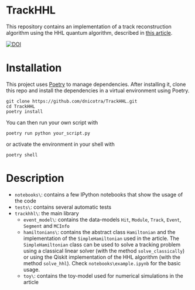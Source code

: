 # TrackHHL

This repository contains an implementation of a track reconstruction algorithm using the HHL quantum algorithm, described in [this article](https://arxiv.org/abs/2308.00619).

[![DOI](https://zenodo.org/badge/663959820.svg)](https://zenodo.org/badge/latestdoi/663959820)


# Installation

This project uses [Poetry](https://python-poetry.org/) to manage dependencies. After installing it, clone this repo and install the dependencies in a virtual environment using Poetry.
```console
git clone https://github.com/dnicotra/TrackHHL.git
cd TrackHHL
poetry install
```
You can then run your own script with
```console
poetry run python your_script.py
```
or activate the environment in your shell with
```console
poetry shell
```

# Description

- `notebooks\`: contains a few IPython notebooks that show the usage of the code
- `tests\`: contains several automatic tests
- `trackhhl\`: the main library
  - `event_model\`: contains the data-models `Hit`, `Module`, `Track`, `Event`, `Segment` and `MCInfo`
  - `hamiltonians\`: contains the abstract class `Hamiltonian` and the implementation of the `SimpleHamiltonian` used in the article. The `SimpleHamiltonian` class can be used to solve a tracking problem using a classical linear solver (with the method `solve_classically`) or using the Qiskit implementation of the HHL algorithm (with the method `solve_hhl`). Check `notebooks\example.ipynb` for the basic usage.
  - `toy\`: contains the toy-model used for numerical simulations in the article